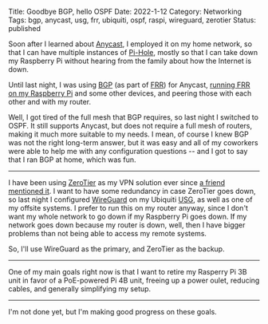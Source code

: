 Title: Goodbye BGP, hello OSPF
Date: 2022-1-12
Category: Networking
Tags: bgp, anycast, usg, frr, ubiquiti, ospf, raspi, wireguard, zerotier
Status: published

Soon after I learned about [Anycast](https://en.wikipedia.org/wiki/Anycast), I employed it 
on my home network, so that I can have
multiple instances of [Pi-Hole](https://pi-hole.net), mostly so that I can
take down my Raspberry Pi without hearing from the family about how the Internet is down.

Until last night, I was using [BGP](https://www.cloudflare.com/learning/security/glossary/what-is-bgp/) (as part of [FRR](https://frrouting.org)) for Anycast,
[running FRR on my Raspberry Pi](/posts/2021/Mar/11/frr-and-anycast/) and some other devices, and peering those with each other
and with my router.

Well, I got tired of the full mesh that BGP requires, so last night I switched to
OSPF.  It still supports Anycast, but does not require a full mesh of routers, making
it much more suitable to my needs.  I mean, of course I knew BGP was not the right
long-term answer, but it was easy and all of my coworkers were able to help me with any
configuration questions -- and I got to say that I ran BGP at home, which was fun.

---

I have been using [ZeroTier](https://www.zerotier.com) as my VPN solution ever since
[a friend mentioned it](https://mindlesstux.com/2018/09/23/zerotier-multsite-lan-part-1-zerotier-and-making-a-multi-site-lan-man/).
I want to have some redundancy in case ZeroTier goes down, so last night I configured [WireGuard](https://www.wireguard.com) on my Ubiquiti [USG](https://store.ui.com/products/unifi-security-gateway),
as well as one of my offsite systems.  I prefer to run this on my router anyway, since
I don't want my whole network to go down if my Raspberry Pi goes down.  If my network goes down because my router is down,
well, then I have bigger problems than not being able to access my remote systems.

So, I'll use WireGuard as the primary, and ZeroTier as the backup.

---

One of my main goals right now is that I want to retire my Rasperry Pi 3B unit in favor of a
PoE-powered Pi 4B unit, freeing up a power oulet, reducing cables, and generally simplifying
my setup.

---

I'm not done yet, but I'm making good progress on these goals.
